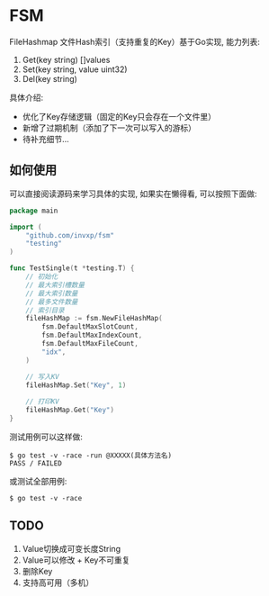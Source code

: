 # FSM

FileHashmap 文件Hash索引（支持重复的Key）基于Go实现, 能力列表:

1. Get(key string) []values
2. Set(key string, value uint32)
3. Del(key string)

具体介绍:

* 优化了Key存储逻辑（固定的Key只会存在一个文件里）
* 新增了过期机制（添加了下一次可以写入的游标）
* 待补充细节...

## 如何使用

可以直接阅读源码来学习具体的实现, 如果实在懒得看, 可以按照下面做:

```go
package main

import (
	"github.com/invxp/fsm"
	"testing"
)

func TestSingle(t *testing.T) {
	// 初始化
	// 最大索引槽数量
	// 最大索引数量
	// 最多文件数量
	// 索引目录
	fileHashMap := fsm.NewFileHashMap(
		fsm.DefaultMaxSlotCount,
		fsm.DefaultMaxIndexCount,
		fsm.DefaultMaxFileCount,
		"idx",
	)

	// 写入KV
	fileHashMap.Set("Key", 1)
	
	// 打印KV
	fileHashMap.Get("Key")
}
```

测试用例可以这样做:

```
$ go test -v -race -run @XXXXX(具体方法名)
PASS / FAILED
```

或测试全部用例:
```
$ go test -v -race
```

## TODO
1. Value切换成可变长度String
2. Value可以修改 + Key不可重复
3. 删除Key
4. 支持高可用（多机）
